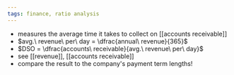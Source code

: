 ```yaml
---
tags: finance, ratio analysis
---
```


- measures the average time it takes to collect on [[accounts receivable]]
- $avg.\ revenue\ per\ day = \dfrac{annual\ revenue}{365}$
- $DSO = \dfrac{accounts\ receivable}{avg.\ revenue\ per\ day}$
- see [[revenue]], [[accounts receivable]]
- compare the result to the company's payment term lengths!
